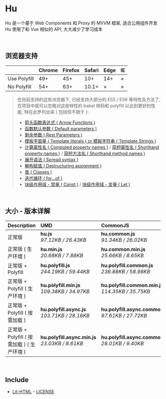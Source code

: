 # Hu
Hu 是一个基于 Web Components 和 Proxy 的 MVVM 框架, 适合公用组件开发<br>
Hu 使用了和 Vue 相似的 API, 大大减少了学习成本

<br>

## 浏览器支持

|              | Chrome | Firefox | Safari | Edge | IE |
| :-           | :-     | :-      | :-     | :-   | :- |
| Use Polyfill | 49+    | 45+     | 10+    | 14+  | ×  |
| No Polyfill  | 54+    | 63+     | 10.1+  | ×    | ×  |

> 在目前支持的这些浏览器下, 已经支持大部分的 ES5 / ES6 等特性及方法了,<br>
> 在项目中就可以忽略对这些特性的 babel 转码和 polyfill 以达到更好的性能, 特在此罗列出来 ( 包括但不限于 ): <br>
  > - [箭头函数表达式 ( Arrow Functions )](https://developer.mozilla.org/zh-CN/docs/Web/JavaScript/Reference/Functions/Arrow_functions)
  > - [函数默认参数 ( Default parameters )](https://developer.mozilla.org/zh-CN/docs/Web/JavaScript/Reference/Functions/Default_parameters)
  > - [剩余参数 ( Rest Parameters )](https://developer.mozilla.org/zh-CN/docs/Web/JavaScript/Reference/Functions/Rest_parameters)
  > - [模板字面量 ( Template literals ) or 模板字符串 ( Template Strings )](https://developer.mozilla.org/zh-CN/docs/Web/JavaScript/Reference/template_strings)
  > - [计算属性名 ( Computed property names )](https://developer.mozilla.org/zh-CN/docs/Web/JavaScript/Reference/Operators/Object_initializer#计算属性名) / [简短属性名 ( Shorthand property names )](https://developer.mozilla.org/zh-CN/docs/Web/JavaScript/Reference/Operators/Object_initializer#属性定义) / [简短方法名 ( Shorthand method names )](https://developer.mozilla.org/zh-CN/docs/Web/JavaScript/Reference/Operators/Object_initializer#方法定义)
  > - [展开语法 ( Spread syntax )](https://developer.mozilla.org/zh-CN/docs/Web/JavaScript/Reference/Operators/Spread_syntax)
  > - [解构赋值 ( Destructuring assignment )](https://developer.mozilla.org/zh-CN/docs/Web/JavaScript/Reference/Operators/Destructuring_assignment)
  > - [类 ( Classes )](https://developer.mozilla.org/zh-CN/docs/Web/JavaScript/Reference/Classes)
  > - [迭代循环 ( for...of )](https://developer.mozilla.org/zh-CN/docs/Web/JavaScript/Reference/Statements/for...of)
  > - [块级作用域 - 常量 ( Const )](https://developer.mozilla.org/zh-CN/docs/Web/JavaScript/Reference/Statements/const) / [块级作用域 - 变量 ( Let )](https://developer.mozilla.org/zh-CN/docs/Web/JavaScript/Reference/Statements/let)

<br>

## 大小 - 版本详解
| Description | UMD | CommonJS | ES Module |
| :- | :- | :- | :- |
| 正常版 | **hu.js**<br>*97.12KB / 26.43KB* | **hu.common.js**<br>*91.34KB / 26.02KB* | **hu.esm.js**<br>*91.32KB / 26.01KB* |
| 正常版 ( 生产环境 ) | **hu.min.js**<br>*20.68KB / 7.88KB* | **hu.common.min.js**<br>*25.66KB / 8.65KB* | **hu.esm.min.js**<br>*20.51KB / 7.81KB* |
| 正常版 + Polyfill | **hu.polyfill.js**<br>*244.19KB / 59.44KB* | **hu.polyfill.common.js**<br>*236.88KB / 58.98KB* | **hu.polyfill.esm.js**<br>*236.86KB / 58.96KB* |
| 正常版 + Polyfill ( 生产环境 ) | **hu.polyfill.min.js**<br>*109.38KB / 34.97KB* | **hu.polyfill.common.min.js**<br>*114.35KB / 35.75KB* | **hu.polyfill.esm.min.js**<br>*109.21KB / 34.90KB* |
| 正常版 + Polyfill ( 按需加载 ) | **hu.polyfill.async.js**<br>*103.71KB / 28.16KB* | **hu.polyfill.async.common.js**<br>*97.61KB / 27.72KB* | **hu.polyfill.async.esm.js**<br>*97.59KB / 27.70KB* |
| 正常版 + Polyfill ( 按需加载 ) ( 生产环境 ) | **hu.polyfill.async.min.js**<br>*23.03KB / 8.61KB* | **hu.polyfill.async.common.min.js**<br>*28.01KB / 9.40KB* | **hu.polyfill.async.esm.min.js**<br>*22.87KB / 8.54KB* |

<br>

## Include
  - [Lit-HTML](https://github.com/Polymer/lit-html) \- [LICENSE](https://github.com/Polymer/lit-html/blob/master/LICENSE)